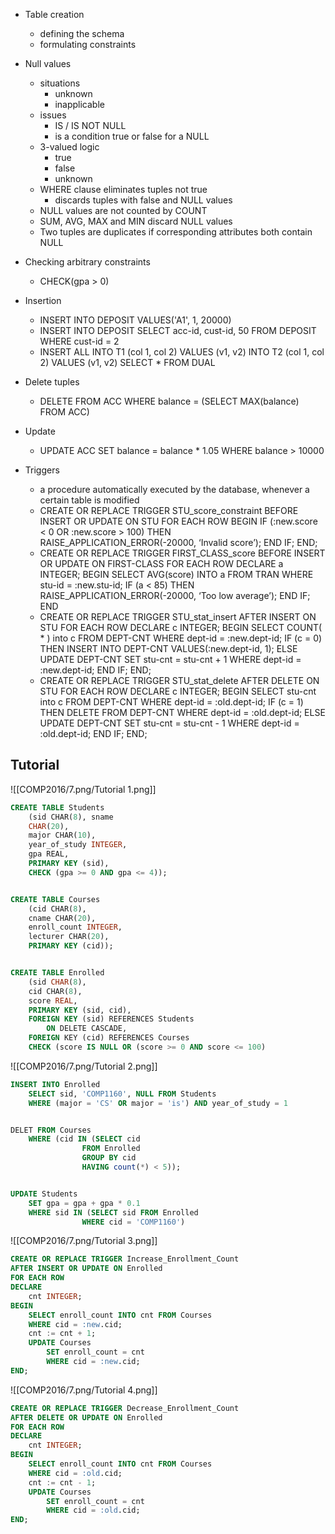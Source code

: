 - Table creation
	- defining the schema
	- formulating constraints

- Null values
	- situations
		- unknown
		- inapplicable
	- issues
		- IS / IS NOT NULL
		- is a condition true or false for a NULL
	- 3-valued logic
		- true
		- false
		- unknown
	- WHERE clause eliminates tuples not true
		- discards tuples with false and NULL values
	- NULL values are not counted by COUNT
	- SUM, AVG, MAX and MIN discard NULL values
	- Two tuples are duplicates if corresponding attributes both contain NULL

- Checking arbitrary constraints
	- CHECK(gpa > 0)

- Insertion
	- INSERT INTO DEPOSIT
		VALUES('A1', 1, 20000)
	- INSERT INTO DEPOSIT 
		SELECT acc-id, cust-id, 50 
		FROM DEPOSIT 
		WHERE cust-id = 2
	- INSERT ALL 
		INTO T1
		(col 1, col 2) VALUES (v1, v2)
		INTO T2
		(col 1, col 2) VALUES (v1, v2)
		SELECT * FROM DUAL
- Delete tuples
	- DELETE FROM ACC 
		WHERE balance = 
				(SELECT MAX(balance) 
				FROM ACC)
- Update
	- UPDATE ACC 
		SET balance = balance * 1.05 
		WHERE balance > 10000

- Triggers
	- a procedure automatically executed by the database, whenever a certain table is modified
	- CREATE OR REPLACE TRIGGER STU_score_constraint 
		BEFORE INSERT OR UPDATE ON STU
		FOR EACH ROW
		BEGIN
			IF (:new.score < 0 OR :new.score > 100) THEN 
				RAISE_APPLICATION_ERROR(-20000, ‘Invalid score’); 
			END IF; 
		END;
	- CREATE OR REPLACE TRIGGER FIRST_CLASS_score 
		BEFORE INSERT OR UPDATE ON FIRST-CLASS FOR EACH ROW 
		DECLARE 
			a INTEGER;
		BEGIN 
			SELECT AVG(score) INTO a FROM TRAN 
				WHERE stu-id = :new.stu-id; 
			IF (a < 85) THEN 
				RAISE_APPLICATION_ERROR(-20000, ‘Too low average’); 
			END IF; 
		END
	- CREATE OR REPLACE TRIGGER STU_stat_insert
		AFTER INSERT ON STU 
		FOR EACH ROW 
		DECLARE 
			c INTEGER; 
		BEGIN 
			SELECT COUNT( * ) into c FROM DEPT-CNT 
				WHERE dept-id = :new.dept-id; 
			IF (c = 0) THEN 
				INSERT INTO DEPT-CNT VALUES(:new.dept-id, 1); 
			ELSE 
				UPDATE DEPT-CNT SET stu-cnt = stu-cnt + 1 WHERE dept-id = :new.dept-id; 
			END IF;
		END;
	- CREATE OR REPLACE TRIGGER STU_stat_delete 
		AFTER DELETE ON STU 
		FOR EACH ROW 
		DECLARE 
			c INTEGER; 
		BEGIN 
			SELECT stu-cnt into c FROM DEPT-CNT 
				WHERE dept-id = :old.dept-id; 
			IF (c = 1) THEN 
				DELETE FROM DEPT-CNT
				WHERE dept-id = :old.dept-id; 
			ELSE 
				UPDATE DEPT-CNT SET stu-cnt = stu-cnt - 1 
				WHERE dept-id = :old.dept-id;
			END IF; 
		END;

## **Tutorial**
![[COMP2016/7.png/Tutorial 1.png]]
```sql
CREATE TABLE Students  
	(sid CHAR(8), sname 
	CHAR(20),  
	major CHAR(10), 
	year_of_study INTEGER, 
	gpa REAL,  
	PRIMARY KEY (sid),  
	CHECK (gpa >= 0 AND gpa <= 4));


CREATE TABLE Courses  
	(cid CHAR(8), 
	cname CHAR(20), 
	enroll_count INTEGER,  
	lecturer CHAR(20),  
	PRIMARY KEY (cid));


CREATE TABLE Enrolled  
	(sid CHAR(8),
	cid CHAR(8),  
	score REAL,  
	PRIMARY KEY (sid, cid),  
	FOREIGN KEY (sid) REFERENCES Students  
		ON DELETE CASCADE,  
	FOREIGN KEY (cid) REFERENCES Courses  
	CHECK (score IS NULL OR (score >= 0 AND score <= 100)
```
![[COMP2016/7.png/Tutorial 2.png]]
```sql
INSERT INTO Enrolled 
	SELECT sid, 'COMP1160', NULL FROM Students
	WHERE (major = 'CS' OR major = 'is') AND year_of_study = 1


DELET FROM Courses
	WHERE (cid IN (SELECT cid
				FROM Enrolled
				GROUP BY cid
				HAVING count(*) < 5));


UPDATE Students 
	SET gpa = gpa + gpa * 0.1
	WHERE sid IN (SELECT sid FROM Enrolled 
				WHERE cid = 'COMP1160')
```
![[COMP2016/7.png/Tutorial 3.png]]
```sql
CREATE OR REPLACE TRIGGER Increase_Enrollment_Count
AFTER INSERT OR UPDATE ON Enrolled
FOR EACH ROW
DECLARE
	cnt INTEGER;
BEGIN
	SELECT enroll_count INTO cnt FROM Courses
	WHERE cid = :new.cid;
	cnt := cnt + 1;
	UPDATE Courses
		SET enroll_count = cnt
		WHERE cid = :new.cid;
END;
```
![[COMP2016/7.png/Tutorial 4.png]]
```sql
CREATE OR REPLACE TRIGGER Decrease_Enrollment_Count
AFTER DELETE OR UPDATE ON Enrolled
FOR EACH ROW
DECLARE
	cnt INTEGER;
BEGIN
	SELECT enroll_count INTO cnt FROM Courses
	WHERE cid = :old.cid;
	cnt := cnt - 1;
	UPDATE Courses
		SET enroll_count = cnt
		WHERE cid = :old.cid;
END;
```